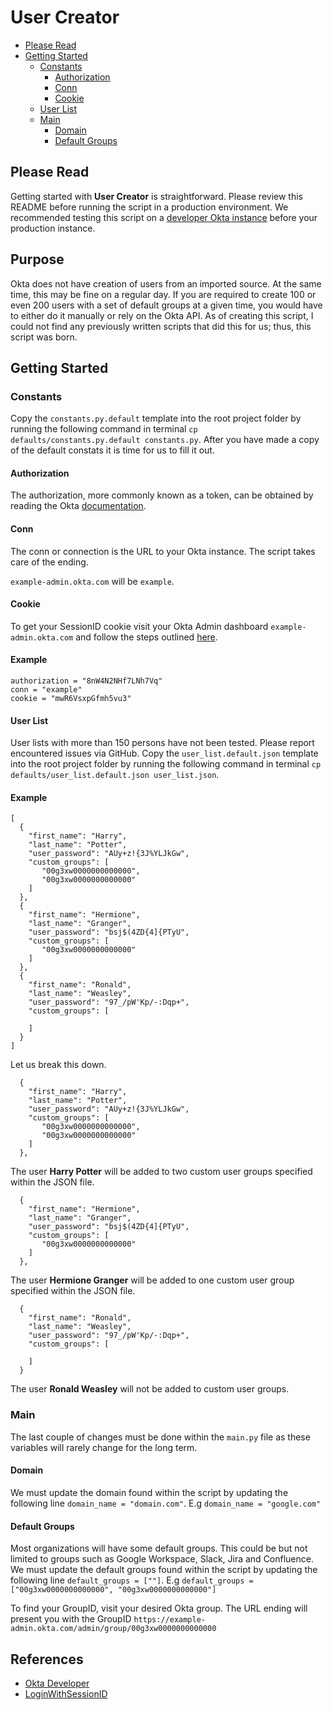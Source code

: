 #  User Creator

- [Please Read](#please-read)
- [Getting Started](#getting-started)
  * [Constants](#constants)
	+ [Authorization](#authorization)
	+ [Conn](#conn)
	+ [Cookie](#cookie)
  * [User List](#user-list)
  * [Main](#main)
	 + [Domain](#domain)
	 + [Default Groups](#default-roups)

## Please Read

Getting started with **User Creator** is straightforward. Please review this README before running the script in a production environment. We recommended testing this script on a [developer Okta instance](https://developer.okta.com/) before your production instance.

## Purpose

Okta does not have creation of users from an imported source. At the same time, this may be fine on a regular day. If you are required to create 100 or even 200 users with a set of default groups at a given time, you would have to either do it manually or rely on the Okta API. As of creating this script, I could not find any previously written scripts that did this for us; thus, this script was born.

## Getting Started

### Constants

Copy the `constants.py.default` template into the root project folder by running the following command in terminal `cp defaults/constants.py.default constants.py`. After you have made a copy of the default constats it is time for us to fill it out.


#### Authorization

The authorization, more commonly known as a token, can be obtained by reading the Okta [documentation](https://developer.okta.com/docs/guides/create-an-api-token/main/).

#### Conn

The conn or connection is the URL to your Okta instance. The script takes care of the ending.

`example-admin.okta.com` will be `example`.

#### Cookie

To get your SessionID cookie visit your Okta Admin dashboard `example-admin.okta.com` and follow the steps outlined [here](https://code.google.com/archive/p/procurement/wikis/LoginWithSessionID.wiki "here").


#### Example

```
authorization = "8nW4N2NHf7LNh7Vq"
conn = "example"
cookie = "mwR6VsxpGfmh5vu3"
```

#### User List

User lists with more than 150 persons have not been tested. Please report encountered issues via GitHub. Copy the `user_list.default.json` template into the root project folder by running the following command in terminal `cp defaults/user_list.default.json user_list.json`.

#### Example

```
[
  {
    "first_name": "Harry",
    "last_name": "Potter",
    "user_password": "AUy+z!{3J%YLJkGw",
    "custom_groups": [
       "00g3xw0000000000000",
       "00g3xw0000000000000"
    ]
  },
  {
    "first_name": "Hermione",
    "last_name": "Granger",
    "user_password": "bsj$(4ZD{4]{PTyU",
    "custom_groups": [
       "00g3xw0000000000000"
    ]
  },
  {
    "first_name": "Ronald",
    "last_name": "Weasley",
    "user_password": "97_/pW'Kp/-:Dqp+",
    "custom_groups": [

    ]
  }
]
```

Let us break this down.

```
  {
    "first_name": "Harry",
    "last_name": "Potter",
    "user_password": "AUy+z!{3J%YLJkGw",
    "custom_groups": [
       "00g3xw0000000000000",
       "00g3xw0000000000000"
    ]
  },
```

The user **Harry Potter** will be added to two custom user groups specified within the JSON file.

```
  {
    "first_name": "Hermione",
    "last_name": "Granger",
    "user_password": "bsj$(4ZD{4]{PTyU",
    "custom_groups": [
       "00g3xw0000000000000"
    ]
  },
```

The user **Hermione Granger**  will be added to one custom user group specified within the JSON file.

```
  {
    "first_name": "Ronald",
    "last_name": "Weasley",
    "user_password": "97_/pW'Kp/-:Dqp+",
    "custom_groups": [

    ]
  }
```
The user **Ronald Weasley** will not be added to custom user groups.

### Main

The last couple of changes must be done within the `main.py` file as these variables will rarely change for the long term.

#### Domain

We must update the domain found within the script by updating the following line `domain_name = "domain.com"`. E.g `domain_name = "google.com"`

#### Default Groups

Most organizations will have some default groups. This could be but not limited to groups such as Google Workspace, Slack, Jira and Confluence. We must update the default groups found within the script by updating the following line `default_groups = [""]`. E.g `default_groups = ["00g3xw0000000000000", "00g3xw0000000000000"]`

To find your GroupID, visit your desired Okta group. The URL ending will present you with the GroupID `https://example-admin.okta.com/admin/group/00g3xw0000000000000`


## References

* [Okta Developer](https://developer.okta.com/)
* [LoginWithSessionID](https://code.google.com/archive/p/procurement/wikis/LoginWithSessionID.wiki "LoginWithSessionID")